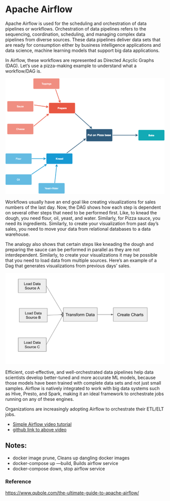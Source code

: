 # Apache Airflow

Apache Airflow is used for the scheduling and orchestration of data pipelines or workflows. 
Orchestration of data pipelines refers to the sequencing, coordination, scheduling, and 
managing complex data pipelines from diverse sources. These data pipelines deliver data sets
that are ready for consumption either by business intelligence applications and data science,
machine learning models that support big data applications.

In Airflow, these workflows are represented as Directed Acyclic Graphs (DAG). Let’s use a 
pizza-making example to understand what a workflow/DAG is.

![img.png](img.png)

Workflows usually have an end goal like creating visualizations for sales numbers of the last day.  Now, the 
DAG shows how each step is dependent on several other steps that need to be performed first. Like, to knead the
dough, you need flour, oil, yeast, and water. Similarly, for Pizza sauce, you need its ingredients. Similarly,
to create your visualization from past day’s sales, you need to move your data from relational databases to a 
data warehouse.

The analogy also shows that certain steps like kneading the dough and preparing the sauce can be performed
in parallel as they are not interdependent. Similarly, to create your visualizations it may be possible that
you need to load data from multiple sources. Here’s an example of a Dag that generates visualizations from 
previous days’ sales.

![img_1.png](img_1.png)

Efficient, cost-effective, and well-orchestrated data pipelines help data scientists develop better-tuned 
and more accurate ML models, because those models have been trained with complete data sets and not just small
samples. Airflow is natively integrated to work with big data systems such as Hive, Presto, and Spark, making 
it an ideal framework to orchestrate jobs running on any of these engines.  

Organizations are increasingly adopting Airflow to orchestrate their ETL/ELT jobs.




- [Simple Airflow video tutorial](https://www.youtube.com/watch?v=2v9AKewyUEo)
- [github link to above video](https://github.com/soumilshah1995/Learn-Apache-Airflow-in-easy-way-)


## Notes:
- docker image prune,  Cleans up dangling docker images
- docker-compose up —build, Builds airflow service
- docker-compose down, stop airflow service


### Reference
https://www.qubole.com/the-ultimate-guide-to-apache-airflow/

